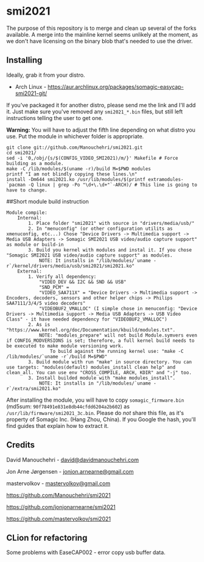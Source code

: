 # smi2021

The purpose of this repository is to merge and clean up several of the forks available. A merge into the mainline kernel seems unlikely at the moment, as we don't have licensing on the binary blob that's needed to use the driver.

## Installing

Ideally, grab it from your distro.

- Arch Linux - https://aur.archlinux.org/packages/somagic-easycap-smi2021-git/

If you've packaged it for another distro, please send me the link and I'll add it. Just make sure you've removed any `smi2021_*.bin` files, but still left instructions telling the user to get one.

**Warning:** You will have to adjust the fifth line depending on what distro you use. Put the module in whichever folder is appropriate.

```
git clone git://github.com/Manouchehri/smi2021.git
cd smi2021/
sed -i '0,/obj/{s/$(CONFIG_VIDEO_SMI2021)/m/}' Makefile # Force building as a module.
make -C /lib/modules/$(uname -r)/build M=$PWD modules
printf "I am not blindly copying these lines.\n"
install -Dm644 smi2021.ko /usr/lib/modules/$(printf extramodules-`pacman -Q linux | grep -Po "\d+\.\d+"`-ARCH)/ # This line is going to have to change.
```

##Short module build instruction

```
Module compile:
	Internal:
		1. Place folder "smi2021" with source in "drivers/media/usb/"
		2. In "menuconfig" (or other configuration utilits as xmenuconfig, etc...) Chose "Device Drivers -> Multimedia support -> Media USB Adapters -> Somagic SMI2021 USB video/audio capture support" as module or build-in
		3. Build you kernel with modules and instal it. If you chose "Somagic SMI2021 USB video/audio capture support" as modules.
			NOTE: It installs in "/lib/modules/`uname -r`/kernel/drivers/media/usb/smi2021/smi2021.ko"
	External:
		1. Verify all dependency: 
			"VIDEO_DEV && I2C && SND && USB"
			"SND_PCM" = 
			"VIDEO_SAA711X" = "Device Drivers -> Multimedia support -> Encoders, decoders, sensors and other helper chips -> Philips SAA7111/3/4/5 video decoders"
			"VIDEOBUF2_VMALLOC" (I simple chose in menuconfig: "Device Drivers -> Multimedia support -> Media USB Adapters -> USB Video Class" - it have needed dependency for "VIDEOBUF2_VMALLOC")
		2. As is "https://www.kernel.org/doc/Documentation/kbuild/modules.txt".
			NOTE: "modules_prepare" will not build Module.symvers even if CONFIG_MODVERSIONS is set; therefore, a full kernel build needs to be executed to make module versioning work.
				To build against the running kernel use: "make -C /lib/modules/`uname -r`/build M=$PWD"
		3. Build module with run "make" in source directory. You can use targets: "modules(default) modules_install clean help" and clean_all. You can use env "CROSS_COMPILE, ARCH, KDIR" and "-j" too.
		3. Install builded module with "make modules_install".
			NOTE: It installs in "/lib/modules/`uname -r`/extra/smi2021.ko"
```


After installing the module, you will have to copy `somagic_firmware.bin` (md5sum: `90f78491e831e8db44cfdd6204a2b602`) as `/usr/lib/firmware/smi2021_3c.bin`. Please do *not* share this file, as it's property of Somagic Inc. (Hang Zhou, China). If you Google the hash, you'll find guides that explain how to extract it.

## Credits

David Manouchehri - david@davidmanouchehri.com

Jon Arne Jørgensen - jonjon.arnearne@gmail.com

mastervolkov - mastervolkov@gmail.com

https://github.com/Manouchehri/smi2021

https://github.com/jonjonarnearne/smi2021

https://github.com/mastervolkov/smi2021

## CLion for refactoring

Some problems with EaseCAP002 - error copy usb buffer data.
